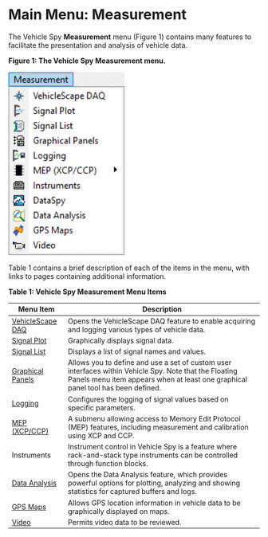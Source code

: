 # Main Menu: Measurement

The Vehicle Spy **Measurement** menu (Figure 1) contains many features to facilitate the presentation and analysis of vehicle data.

**Figure 1: The Vehicle Spy Measurement menu.**

![Figure 1: The Vehicle Spy Measurement menu.](../../.gitbook/assets/spymeasurementmenu.gif)

Table 1 contains a brief description of each of the items in the menu, with links to pages containing additional information.

**Table 1: Vehicle Spy Measurement Menu Items**

| Menu Item                                          | Description                                                                                                                                                                               |
| -------------------------------------------------- | ----------------------------------------------------------------------------------------------------------------------------------------------------------------------------------------- |
| [VehicleScape DAQ](vehiclescape-daq/)              | Opens the VehicleScape DAQ feature to enable acquiring and logging various types of vehicle data.                                                                                         |
| [Signal Plot](signal-views/signal-plot.md)         | Graphically displays signal data.                                                                                                                                                         |
| [Signal List](signal-views/signal-list.md)         | Displays a list of signal names and values.                                                                                                                                               |
| [Graphical Panels](graphical-panels/)              | Allows you to define and use a set of custom user interfaces within Vehicle Spy. Note that the Floating Panels menu item appears when at least one graphical panel tool has been defined. |
| [Logging](logging.md)                              | Configures the logging of signal values based on specific parameters.                                                                                                                     |
| [MEP (XCP/CCP)](mep-xcp-ccp-memory-edit-protocol/) | A submenu allowing access to Memory Edit Protocol (MEP) features, including measurement and calibration using XCP and CCP.                                                                |
| Instruments                                        | Instrument control in Vehicle Spy is a feature where rack-and-stack type instruments can be controlled through function blocks.                                                           |
| [Data Analysis](data-analysis/)                    | Opens the Data Analysis feature, which provides powerful options for plotting, analyzing and showing statistics for captured buffers and logs.                                            |
| [GPS Maps](gps-maps.md)                            | Allows GPS location information in vehicle data to be graphically displayed on maps.                                                                                                      |
| [Video](video.md)                                  | Permits video data to be reviewed.                                                                                                                                                        |
